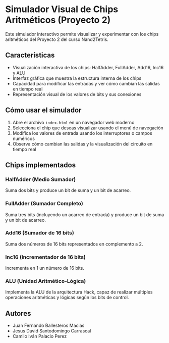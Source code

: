 # Simulador Visual de Chips Aritméticos (Proyecto 2)

Este simulador interactivo permite visualizar y experimentar con los chips aritméticos del Proyecto 2 del curso Nand2Tetris.

## Características

- Visualización interactiva de los chips: HalfAdder, FullAdder, Add16, Inc16 y ALU
- Interfaz gráfica que muestra la estructura interna de los chips
- Capacidad para modificar las entradas y ver cómo cambian las salidas en tiempo real
- Representación visual de los valores de bits y sus conexiones

## Cómo usar el simulador

1. Abre el archivo `index.html` en un navegador web moderno
2. Selecciona el chip que deseas visualizar usando el menú de navegación
3. Modifica los valores de entrada usando los interruptores o campos numéricos
4. Observa cómo cambian las salidas y la visualización del circuito en tiempo real

## Chips implementados

### HalfAdder (Medio Sumador)
Suma dos bits y produce un bit de suma y un bit de acarreo.

### FullAdder (Sumador Completo)
Suma tres bits (incluyendo un acarreo de entrada) y produce un bit de suma y un bit de acarreo.

### Add16 (Sumador de 16 bits)
Suma dos números de 16 bits representados en complemento a 2.

### Inc16 (Incrementador de 16 bits)
Incrementa en 1 un número de 16 bits.

### ALU (Unidad Aritmético-Lógica)
Implementa la ALU de la arquitectura Hack, capaz de realizar múltiples operaciones aritméticas y lógicas según los bits de control.

## Autores

- Juan Fernando Ballesteros Macias
- Jesus David Santodomingo Carrascal
- Camilo Iván Palacio Perez